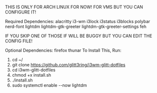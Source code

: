 THIS IS ONLY FOR ARCH LINUX FOR NOW! 
FOR VMS BUT YOU CAN CONFIGURE IT!

Required Dependencies: 
alacritty i3-wm i3lock i3status i3blocks polybar nerd-font lightdm lightdm-gtk-greeter lightdm-gtk-greeter-settings feh

IF YOU SKIP ONE OF THOSE IF WILL BE BUGGY BUT YOU CAN EDIT THE CONFIG FILE!

Optional Dependencies:
firefox thunar
To Install This, Run:
1. cd ~/ 
2. git clone https://github.com/glitt3ring/i3wm-glitt-dotfiles 
3. cd i3wm-glitt-dotfiles 
4. chmod +x install.sh 
5. ./install.sh 
6. sudo systemctl enable --now lightdm
